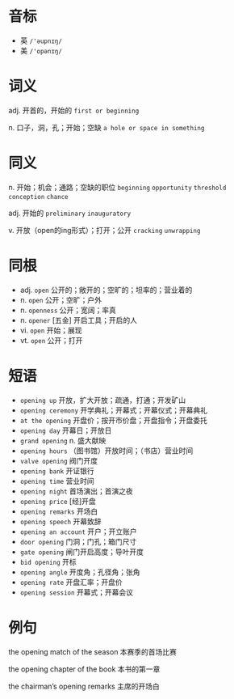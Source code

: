 # 音标

- 英 `/'əupnɪŋ/`
- 美 `/'opənɪŋ/`

# 词义

adj. 开首的，开始的
`first or beginning`

n. 口子，洞，孔；开始；空缺
`a hole or space in something`

# 同义

n. 开始；机会；通路；空缺的职位
`beginning` `opportunity` `threshold` `conception` `chance`

adj. 开始的
`preliminary` `inauguratory`

v. 开放（open的ing形式）；打开；公开
`cracking` `unwrapping`

# 同根

- adj. `open` 公开的；敞开的；空旷的；坦率的；营业着的
- n. `open` 公开；空旷；户外
- n. `openness` 公开；宽阔；率真
- n. `opener` [五金] 开启工具；开启的人
- vi. `open` 开始；展现
- vt. `open` 公开；打开

# 短语

- `opening up` 开放，扩大开放；疏通，打通；开发矿山
- `opening ceremony` 开学典礼；开幕式；开幕仪式；开幕典礼
- `at the opening` 开盘价；按开市价盘；开盘指令；开盘委托
- `opening day` 开幕日；开放日
- `grand opening` n. 盛大献映
- `opening hours` （图书馆）开放时间；（书店）营业时间
- `valve opening` 阀门开度
- `opening bank` 开证银行
- `opening time` 营业时间
- `opening night` 首场演出；首演之夜
- `opening price` [经]开盘
- `opening remarks` 开场白
- `opening speech` 开幕致辞
- `opening an account` 开户；开立账户
- `door opening` 门洞；门孔；箱门尺寸
- `gate opening` 闸门开启高度；导叶开度
- `bid opening` 开标
- `opening angle` 开度角；孔径角；张角
- `opening rate` 开盘汇率；开盘价
- `opening session` 开幕式；开幕会议

# 例句

the opening match of the season
本赛季的首场比赛

the opening chapter of the book
本书的第一章

the chairman’s opening remarks
主席的开场白


